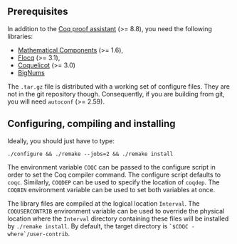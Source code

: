 Prerequisites
-------------

In addition to the [Coq proof assistant](https://coq.inria.fr/) (>= 8.8),
you need the following libraries:

- [Mathematical Components](https://math-comp.github.io/) (>= 1.6),
- [Flocq](https://flocq.gitlabpages.inria.fr/) (>= 3.1),
- [Coquelicot](http://coquelicot.saclay.inria.fr/) (>= 3.0)
- [BigNums](https://github.com/coq/bignums/)

The `.tar.gz` file is distributed with a working set of configure files. They
are not in the git repository though. Consequently, if you are building from
git, you will need `autoconf` (>= 2.59).


Configuring, compiling and installing
-------------------------------------

Ideally, you should just have to type:

    ./configure && ./remake --jobs=2 && ./remake install

The environment variable `COQC` can be passed to the configure script in order
to set the Coq compiler command. The configure script defaults to `coqc`.
Similarly, `COQDEP` can be used to specify the location of `coqdep`. The
`COQBIN` environment variable can be used to set both variables at once.

The library files are compiled at the logical location `Interval`. The
`COQUSERCONTRIB` environment variable can be used to override the
physical location where the `Interval` directory containing these files
will be installed by `./remake install`. By default, the target directory
is `` `$COQC -where`/user-contrib ``.
